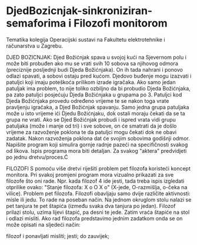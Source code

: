 # DjedBozicnjak-sinkroniziran-semaforima i Filozofi monitorom
Tematika kolegija Operacijski sustavi na Fakultetu elektrotehnike i računarstva u Zagrebu.

DJED BOZICNJAK:
Djed Božićnjak spava u svojoj kući na Sjevernom polu i može biti probuđen ako mu se vrati svih 10 sobova sa njihovog odmora (preciznije posljednji budi Djeda Božićnjaka). 
On ih tada nahrani i ponovo odlazi spavati, a sobovi ostaju pred kućom. Djedovo buđenje mogu izazvati i patuljci koji imaju poteškoća prilikom izrade igračaka.
Ako samo jedan patuljak ima problem, to nije toliko ozbiljno da bi probudio Djeda Božićnjaka, pa zato patuljci posjećuju Djeda Božićnjaka u grupama po 3.
Patuljci kod Djeda Božićnjaka provedu određeno vrijeme te se nakon toga vrate pravljenju igračaka, a Djed Božićnjak spavanju. Samo jedna grupa patuljaka može
 u isto vrijeme ići Djedu Božićnjaku, dok ostali moraju čekati da se ta grupa ne vrati. Ako se Djed Božićnjak probudi i ispred vrata vidi grupu patuljaka (može i manje od tri)
 i sve sobove, on će smatrati da je došlo vrijeme za razvoženje poklona te da patuljci mogu čekati dok ne obavi zadatak. Nakon razvoženja poklona dat će svojim sobovima
 godišnji odmor.  Napišite program koji simulira gornje radnje pazeći na specifičnosti svakog od likova. Ispis programa mora biti detaljan.
 Za svakog "aktera" predvidjeti po jednu dretvu/proces.Ć
 
 FILOZOFI
 S pomoću više dretvi riješiti problem pet filozofa koristeći koncept monitora. Pri svakoj promjeni program mora vizualno prikazati za sve filozofe što oni rade.
 Npr. kada filozof 4 ide jesti, tada treba ispis izgledati otprilike ovako: "Stanje filozofa: X o O X o" (X-jede, O-razmišlja, o-čeka na vilice).
Problem pet filozofa. Filozofi obavljaju samo dvije različite aktivnosti: misle ili jedu. To rade na poseban način. Na jednom okruglom stolu nalazi se pet tanjura te
pet štapića (između svaka dva tanjura po jedan). Filozof prilazi stolu, uzima lijevi štapić, pa desni te jede. Zatim vraća štapiće na stol i odlazi misliti.
Ako rad filozofa predstavimo jednim zadatkom onda se on može opisati na sljedeći način:

filozof i
    ponavljati
        misliti;
        jesti;
    do zauvijek;
